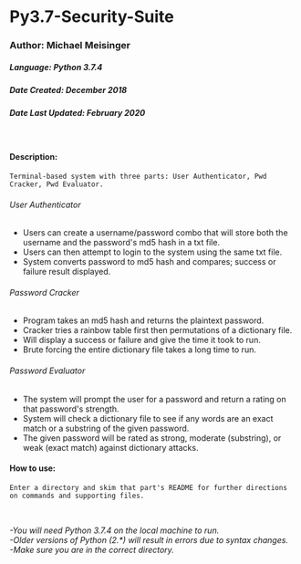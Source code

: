 # Py3.7-Security-Suite
### Author: Michael Meisinger
##### Language: Python 3.7.4
##### Date Created: December 2018
##### Date Last Updated: February 2020

<br/>

#### Description:
	Terminal-based system with three parts: User Authenticator, Pwd Cracker, Pwd Evaluator.
###### User Authenticator
* Users can create a username/password combo that will store both the username and the password's md5 hash in a txt file.
* Users can then attempt to login to the system using the same txt file.
* System converts password to md5 hash and compares; success or failure result displayed.
###### Password Cracker
* Program takes an md5 hash and returns the plaintext password.
* Cracker tries a rainbow table first then permutations of a dictionary file.
* Will display a success or failure and give the time it took to run.
* Brute forcing the entire dictionary file takes a long time to run.
###### Password Evaluator
* The system will prompt the user for a password and return a rating on that password's strength.
* System will check a dictionary file to see if any words are an exact match or a substring of the given password.
* The given password will be rated as strong, moderate (substring), or weak (exact match) against dictionary attacks.
#### How to use:

	Enter a directory and skim that part's README for further directions on commands and supporting files.

<br/>

*-You will need Python 3.7.4 on the local machine to run.* <br/>
*-Older versions of Python (2.\*) will result in errors due to syntax changes.* <br/>
*-Make sure you are in the correct directory.*
